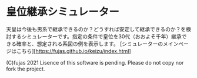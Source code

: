 # 皇位継承シミュレーター

天皇は今後も男系で継承できるのか？どうすれば安定して継承できるのか？を検討するシミュレーターです。指定の条件で皇位を30代（おおよそ千年）継承できる確率と、想定される系図の例を表示します。
[シミュレーターのメインページはこちら][https://fujas.github.io/keizu/index.html]

(C)fujas 2021 
Lisence of this software is pending. Please do not copy nor fork the project.

